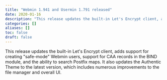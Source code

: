 ```yaml
---
title: "Webmin 1.941 and Usermin 1.791 released"
date: 2020-01-16
description: "This release updates the built-in Let's Encrypt client, adds support for creating "safe-mode"..."
categories: []
aliases: []
toc: false
draft: false
---
```

This release updates the built-in Let's Encrypt client, adds support for creating "safe-mode" Webmin users, support for CAA records in the BIND module, and the ability to search Postfix maps. It also updates the Authentic Theme to the latest version, which includes numerous improvements to the file manager and overall UI.
